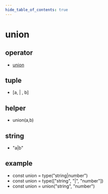 ```yaml
---
hide_table_of_contents: true
---
```


# union

## operator

-   [union](./union.md)

## tuple

-   [a, &vert; , b]

## helper

-   union(a,b)

## string

-   "a&vert;b"

## example

-   const union = type("string&vert;number") <br/>
-   const union = type(["string", "&vert;", "number"]) <br/>
-   const union = union("string", "number") <br/>

